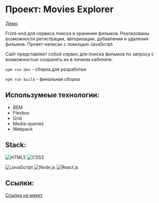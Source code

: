 # Проект: Movies Explorer 

[Демо](https://polyana.movies-explorer.nomoredomains.work/)

Front-end для сервиса поиска и хранения фильмов. Реализованы возможности регистрации, авторизации, добавления и удаления фильмов. Проект написан с помощью JavaScript.

Сайт представляет собой сервис для поиска фильмов по запросу с возможностью сохранять их в личном кабинете.

``npm run dev`` - сборка для разработки

``npm run build`` - финальная сборка

## Использумеые технологии:

* BEM
* Flexbox
* Grid
* Media-queries
* Webpack

## Stack:

![HTML5](https://img.shields.io/badge/HTML5-E34F26?style=for-the-badge&logo=html5&logoColor=white) 
![CSS3](https://img.shields.io/badge/CSS3-1572B6?style=for-the-badge&logo=css3&logoColor=white)

![JavaScript](https://img.shields.io/badge/JavaScript-323330?style=for-the-badge&logo=javascript&logoColor=F7DF1E)
![Node.js](https://img.shields.io/badge/Node.js-43853D?style=for-the-badge&logo=node.js&logoColor=white)
![React.js](https://img.shields.io/badge/React.js-20232A?style=for-the-badge&logo=react&logoColor=61DAFB)

## Ссылки:

[Ссылка на макет](https://disk.yandex.ru/d/G8xiequRIbe6Hg)
